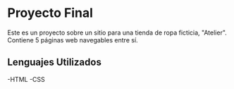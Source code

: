 # Proyecto Final

Este es un proyecto sobre un sitio para una tienda de ropa ficticia, "Atelier". Contiene 5 páginas web navegables entre sí.


## Lenguajes Utilizados
-HTML
-CSS
